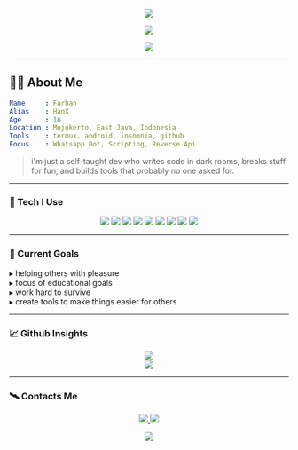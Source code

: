 <p align="center">
  <img src="https://cardivo.vercel.app/api?name=HanX%20+%20ID&description=suka%20+%20ngoding%20+%20sambil%20+%20nonton%20+%20anime&image=https://files.catbox.moe/388faa.jpg&backgroundColor=%23ffffff&textColor=%23ffffff&github=HanX-ID&pattern=topography&colorPattern=%23e0e0e0" />
</p>

<p align="center">
  <img src="https://readme-typing-svg.demolab.com?font=Fira+Code&pause=1000&color=00F7FF&center=true&vCenter=true&width=500&lines=Hello%2C+I'm+Farhan;Young+programmer+from+Indonesia;Welcome+to+my+GitHub+profile" />
</p>

<p align="center">
  <img src="https://komarev.com/ghpvc/?username=HanX-ID&label=visitors&color=00ff99&style=flat-square" />
</p>

---

## 🧑‍💻 About Me

```yaml
Name     : Farhan
Alias    : HanX
Age      : 16
Location : Mojokerto, East Java, Indonesia
Tools    : termux, android, insomnia, github
Focus    : Whatsapp Bot, Scripting, Reverse Api
```
> i'm just a self-taught dev who writes code in dark rooms,
breaks stuff for fun, and builds tools that probably no one asked for.



---

### 🔧 Tech I Use

<div align="center">
  <img src="https://img.shields.io/badge/node.js-111111?style=for-the-badge&logo=node.js&logoColor=green" />
  <img src="https://img.shields.io/badge/javascript-111111?style=for-the-badge&logo=javascript&logoColor=yellow" />
  <img src="https://img.shields.io/badge/python-111111?style=for-the-badge&logo=python&logoColor=white" />
  <img src="https://img.shields.io/badge/html/css-111111?style=for-the-badge&logo=html5&logoColor=orange" />
  <img src="https://img.shields.io/badge/bash-111111?style=for-the-badge&logo=gnu-bash&logoColor=white" />
  <img src="https://img.shields.io/badge/github%20actions-111111?style=for-the-badge&logo=githubactions&logoColor=blue" />
  <img src="https://img.shields.io/badge/termux-111111?style=for-the-badge&logo=terminal&logoColor=white" />
  <img src="https://img.shields.io/badge/marathon%20anime-111111?style=for-the-badge&logo=insomnia&logoColor=blueviolet" />
  <img src="https://img.shields.io/badge/vercel-111111?style=for-the-badge&logo=vercel&logoColor=white" />
</div>

---

### 🧠 Current Goals 
  
▸ helping others with pleasure  
▸ focus of educational goals   
▸ work hard to survive  
▸ create tools to make things easier for others  


---

### 📈 Github Insights

<p align="center">
  <img src="https://github-readme-stats.vercel.app/api?username=HanX-ID&show_icons=true&hide_title=true&theme=github_dark" />
  <br />
  <img src="https://github-readme-stats.vercel.app/api/top-langs/?username=HanX-ID&layout=compact&theme=github_dark" />
</p>

---

### 🛰️ Contacts Me

<div align="center">
  <a href="https://t.me/HanX_6666">
    <img src="https://img.shields.io/badge/telegram-2CA5E0?style=for-the-badge&logo=telegram&logoColor=white" />
  </a>
  <a href="https://wa.me/6285123894103">
    <img src="https://img.shields.io/badge/whatsapp-25D366?style=for-the-badge&logo=whatsapp&logoColor=white" />
  </a>
</div>


<p align="center">
  <img src="https://capsule-render.vercel.app/api?type=waving&color=gradient&height=120&section=footer" />
</p>
